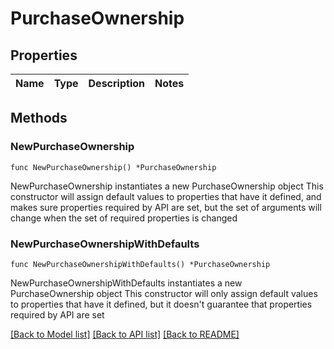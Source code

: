 # PurchaseOwnership

## Properties

Name | Type | Description | Notes
------------ | ------------- | ------------- | -------------

## Methods

### NewPurchaseOwnership

`func NewPurchaseOwnership() *PurchaseOwnership`

NewPurchaseOwnership instantiates a new PurchaseOwnership object
This constructor will assign default values to properties that have it defined,
and makes sure properties required by API are set, but the set of arguments
will change when the set of required properties is changed

### NewPurchaseOwnershipWithDefaults

`func NewPurchaseOwnershipWithDefaults() *PurchaseOwnership`

NewPurchaseOwnershipWithDefaults instantiates a new PurchaseOwnership object
This constructor will only assign default values to properties that have it defined,
but it doesn't guarantee that properties required by API are set


[[Back to Model list]](../README.md#documentation-for-models) [[Back to API list]](../README.md#documentation-for-api-endpoints) [[Back to README]](../README.md)


